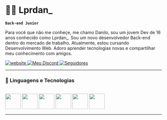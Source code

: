 # 👩‍💻 Lprdan_

**`Back-end Junior`**

Para você que não me conheçe, me chamo Danilo, sou um jovem Dev de 16 anos conhecido como Lprdan_. Sou um novo desenvolvedor Back-end dentro do mercado de trabalho. Atualmente, estou cursando Desenvolvimento Web. Adoro aprender tecnologias novas e compartilhar meu conhecimento com amigos.

<p>
    <a href="https://lprdan.netlify.app/">
        <img 
            alt="website" 
            title="Meu site" 
            src="https://img.shields.io/badge/website-000000?style=for-the-badge&logo=About.me&logoColor=white"
        />
    </a> 
    <a href="https://discord.com/users/1294017520642035864">
        <img 
            alt="Meu Discord" 
            title="Discord" 
            src="https://img.shields.io/badge/Discord-7289DA?style=for-the-badge&logo=discord&logoColor=white"
        />
    </a>
    <a href="https://open.spotify.com/user/316xetz2qa5nvykwwkkfapdjdj4m?si=be4f75fb723946ba">
        <img 
            alt="Seguidores" 
            title="Me siga no Spotify" 
            src="https://img.shields.io/badge/Spotify-1ED760?&style=for-the-badge&logo=spotify&logoColor=white"
        />
    </a>
</p>

---

### 🤖 Linguagens e Tecnologias

<div style="display:inline_block"> <br>
<img height="50px"  src="https://cdn.jsdelivr.net/gh/devicons/devicon@latest/icons/html5/html5-original.svg" />

<img height="50px" src="https://cdn.jsdelivr.net/gh/devicons/devicon@latest/icons/css3/css3-original.svg" />

<img height="50px" src="https://cdn.jsdelivr.net/gh/devicons/devicon@latest/icons/javascript/javascript-original.svg" />

<img height="50px" src="https://cdn.jsdelivr.net/gh/devicons/devicon@latest/icons/nodejs/nodejs-original-wordmark.svg" />

<img height="50px" src="https://cdn.jsdelivr.net/gh/devicons/devicon@latest/icons/python/python-original.svg" />

<img height="50px" src="https://cdn.jsdelivr.net/gh/devicons/devicon@latest/icons/django/django-plain.svg" />
</div>


---


